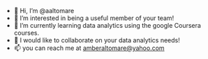 - 👋 Hi, I’m @aaltomare
- 👀 I’m interested in being a useful member of your team!
- 🌱 I’m currently learning data analytics using the google Coursera courses. 
- 💞️ I would like to collaborate on your data analytics needs!
- 📫 you can reach me at amberaltomare@yahoo.com

